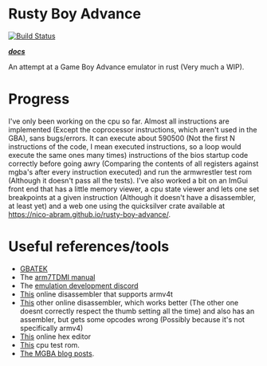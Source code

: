 # Rusty Boy Advance

[![Build Status](https://travis-ci.com/nico-abram/rusty-boy-advance.svg?branch=master)](https://travis-ci.com/nico-abram/rusty-boy-advance)

**_[docs](https://nico-abram.github.io/rusty-boy-advance/doc/rusty_boy_advance/)_**

An attempt at a Game Boy Advance emulator in rust (Very much a WIP).

# Progress

I've only been working on the cpu so far. Almost all instructions are implemented (Except the coprocessor instructions, which aren't used in the GBA), sans bugs/errors. It can execute about 590500 (Not the first N instructions of the code, I mean executed instructions, so a loop would execute the same ones many times) instructions of the bios startup code correctly before going awry (Comparing the contents of all registers against mgba's after every instruction executed) and run the armwrestler test rom (Although it doesn't pass all the tests). I've also worked a bit on an ImGui front end that has a little memory viewer, a cpu state viewer and lets one set breakpoints at a given instruction (Although it doesn't have a disassembler, at least yet) and a web one using the quicksilver crate available at https://nico-abram.github.io/rusty-boy-advance/.

# Useful references/tools

- [GBATEK](http://problemkaputt.de/gbatek.htm)
- The [arm7TDMI manual](http://infocenter.arm.com/help/topic/com.arm.doc.ddi0210c/DDI0210B.pdf)
- The [emulation development discord](https://discord.gg/26wfbS4)
- [This](https://onlinedisassembler.com/odaweb/) online disassembler that supports armv4t
- [This](http://shell-storm.org/online/Online-Assembler-and-Disassembler/) other online disassembler, which works better (The other one doesnt correctly respect the thumb setting all the time) and also has an assembler, but gets some opcodes wrong (Possibly because it's not specifically armv4)
- [This](https://hexed.it/) online hex editor
- [This](https://github.com/Emu-Docs/Emu-Docs/blob/master/Game%20Boy%20Advance/test_roms/arm_wrestler/armwrestler.gba) cpu test rom.
- [The MGBA blog posts](https://mgba.io/).
